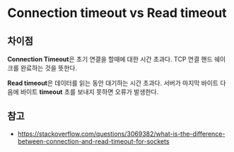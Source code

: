 # Connection timeout vs Read timeout



## 차이점

**Connection Timeout**은 초기 연결을 할때에 대한 시간 초과다. TCP 연결 핸드 쉐이크를 완료하는 것을 뜻한다.

**Read timeout**은 데이터를 읽는 동안 대기하는 시간 초과다. 서버가 마지막 바이트 다음에 바이트 **timeout** 초를 보내지 못하면 오류가 발생한다.



## 참고

- https://stackoverflow.com/questions/3069382/what-is-the-difference-between-connection-and-read-timeout-for-sockets